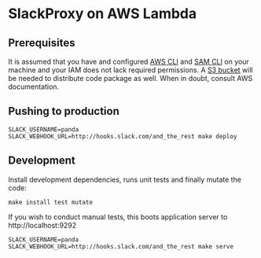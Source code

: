 # SlackProxy on AWS Lambda

## Prerequisites

It is assumed that you have and configured [AWS CLI](https://docs.aws.amazon.com/cli/latest/userguide/cli-chap-install.html) and [SAM CLI](https://aws.amazon.com/serverless/sam/) on your machine and your IAM does not lack required permissions. A [S3 bucket](https://console.aws.amazon.com/s3/) will be needed to distribute code package as well. When in doubt, consult AWS documentation.

## Pushing to production

    SLACK_USERNAME=panda SLACK_WEBHOOK_URL=http://hooks.slack.com/and_the_rest make deploy

## Development

Install development dependencies, runs unit tests and finally mutate the code:

    make install test mutate
    
If you wish to conduct manual tests, this boots application server to http://localhost:9292

    SLACK_USERNAME=panda SLACK_WEBHOOK_URL=http://hooks.slack.com/and_the_rest make serve
